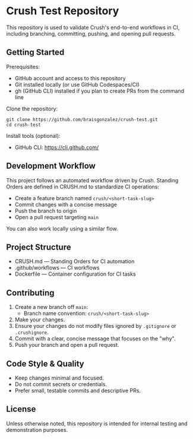 # Crush Test Repository

This repository is used to validate Crush's end-to-end workflows in CI, including branching, committing, pushing, and opening pull requests.

## Getting Started

Prerequisites:
- GitHub account and access to this repository
- Git installed locally (or use GitHub Codespaces/CI)
- gh (GitHub CLI) installed if you plan to create PRs from the command line

Clone the repository:

```
git clone https://github.com/braisgonzalez/crush-test.git
cd crush-test
```

Install tools (optional):
- GitHub CLI: https://cli.github.com/

## Development Workflow

This project follows an automated workflow driven by Crush. Standing Orders are defined in CRUSH.md to standardize CI operations:
- Create a feature branch named `crush/<short-task-slug>`
- Commit changes with a concise message
- Push the branch to origin
- Open a pull request targeting `main`

You can also work locally using a similar flow.

## Project Structure

- CRUSH.md — Standing Orders for CI automation
- .github/workflows — CI workflows
- Dockerfile — Container configuration for CI tasks

## Contributing

1. Create a new branch off `main`:
   - Branch name convention: `crush/<short-task-slug>`
2. Make your changes.
3. Ensure your changes do not modify files ignored by `.gitignore` or `.crushignore`.
4. Commit with a clear, concise message that focuses on the "why".
5. Push your branch and open a pull request.

## Code Style & Quality

- Keep changes minimal and focused.
- Do not commit secrets or credentials.
- Prefer small, testable commits and descriptive PRs.

## License

Unless otherwise noted, this repository is intended for internal testing and demonstration purposes.